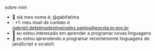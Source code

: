 sobre mim
- 👋 olá meo nome é; @gabifatima
- : +1: meu imail de contato é gabrieli.defatimadeoliveirados.santos@escola.pr.gov.br
- 👀  eu estou interesado em  aprender a programar novas linguagens
- 🌱 eu estou aprendendo a programar recentemente linguagens de javaScript e scratch




